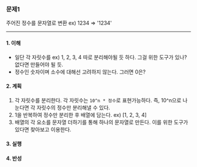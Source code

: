 ### 문제1
주어진 정수를 문자열로 변환
ex) 1234 => '1234'

---

#### 1. 이해 
- 일단 각 자릿수를 ex) 1, 2, 3, 4 따로 분리해야될 듯 하다. 그걸 위한 도구가 있나? 없다면 만들어야 될 듯.
- 정수인 숫자이며 소수에 대해선 고려하지 않는다. 그러면 0은?

#### 2. 계획
1. 각 자릿수를 분리한다. 각 자릿수는 `10^n * 정수`로 표현가능하다. 즉, 10^n으로 나눈다면 각 자릿수의 정수만 분리해낼 수 있다.
2. 1을 반복하여 정수만 분리한 후 배열에 담는다. ex) [1, 2, 3, 4]
3. 배열의 각 요소를 문자열 더하기를 통해 하나의 문자열로 만든다. 이를 위한 도구가 있다면 찾아보고 이용한다.

#### 3. 실행

#### 4. 반성
